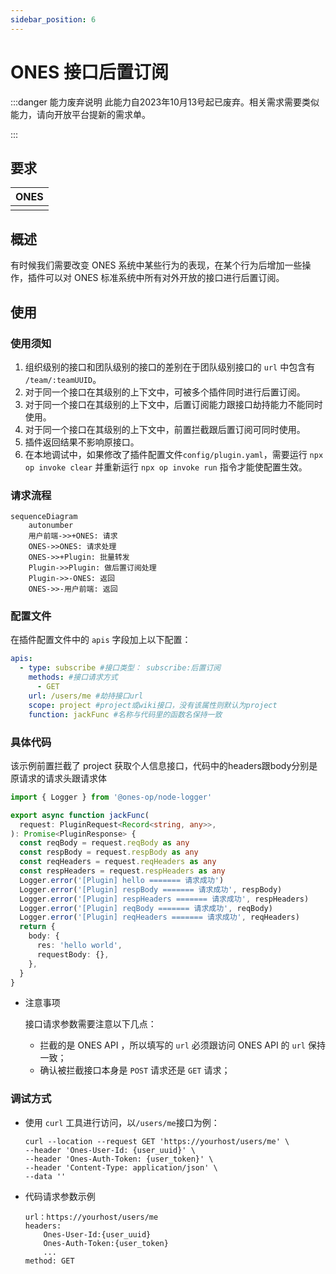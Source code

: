 ```yaml
---
sidebar_position: 6
---
```


# ONES 接口后置订阅

:::danger 能力废弃说明
此能力自2023年10月13号起已废弃。相关需求需要类似能力，请向开放平台提新的需求单。

:::

## 要求

| ONES |
| :--- |
|      |

## 概述

有时候我们需要改变 ONES 系统中某些行为的表现，在某个行为后增加一些操作，插件可以对 ONES 标准系统中所有对外开放的接口进行后置订阅。

## 使用

### 使用须知

1. 组织级别的接口和团队级别的接口的差别在于团队级别接口的 `url` 中包含有 `/team/:teamUUID`。
2. 对于同一个接口在其级别的上下文中，可被多个插件同时进行后置订阅。
3. 对于同一个接口在其级别的上下文中，后置订阅能力跟接口劫持能力不能同时使用。
4. 对于同一个接口在其级别的上下文中，前置拦截跟后置订阅可同时使用。
5. 插件返回结果不影响原接口。
6. 在本地调试中，如果修改了插件配置文件`config/plugin.yaml`，需要运行 `npx op invoke clear` 并重新运行 `npx op invoke run` 指令才能使配置生效。

### 请求流程

```mermaid
sequenceDiagram
    autonumber
    用户前端->>+ONES: 请求
    ONES->>ONES: 请求处理
    ONES->>+Plugin: 批量转发
    Plugin->>Plugin: 做后置订阅处理
    Plugin->>-ONES: 返回
    ONES->>-用户前端: 返回
```

### 配置文件

在插件配置文件中的 `apis` 字段加上以下配置：

```yaml title='/config/plugin.yaml'
apis:
  - type: subscribe #接口类型： subscribe:后置订阅
    methods: #接口请求方式
      - GET
    url: /users/me #劫持接口url
    scope: project #project或wiki接口，没有该属性则默认为project
    function: jackFunc #名称与代码里的函数名保持一致
```

### 具体代码

该示例前置拦截了 project 获取个人信息接口，代码中的headers跟body分别是原请求的请求头跟请求体

```typescript
import { Logger } from '@ones-op/node-logger'

export async function jackFunc(
  request: PluginRequest<Record<string, any>>,
): Promise<PluginResponse> {
  const reqBody = request.reqBody as any
  const respBody = request.respBody as any
  const reqHeaders = request.reqHeaders as any
  const respHeaders = request.respHeaders as any
  Logger.error('[Plugin] hello ======= 请求成功')
  Logger.error('[Plugin] respBody ======= 请求成功', respBody)
  Logger.error('[Plugin] respHeaders ======= 请求成功', respHeaders)
  Logger.error('[Plugin] reqBody ======= 请求成功', reqBody)
  Logger.error('[Plugin] reqHeaders ======= 请求成功', reqHeaders)
  return {
    body: {
      res: 'hello world',
      requestBody: {},
    },
  }
}
```

- 注意事项

  接口请求参数需要注意以下几点：

  - 拦截的是 ONES API ，所以填写的 `url` 必须跟访问 ONES API 的 `url` 保持一致；
  - 确认被拦截接口本身是 `POST` 请求还是 `GET` 请求；

### 调试方式

- 使用 `curl` 工具进行访问，以`/users/me`接口为例：

  ```shell
  curl --location --request GET 'https://yourhost/users/me' \
  --header 'Ones-User-Id: {user_uuid}' \
  --header 'Ones-Auth-Token: {user_token}' \
  --header 'Content-Type: application/json' \
  --data ''
  ```

- 代码请求参数示例

  ```
  url：https://yourhost/users/me
  headers:
      Ones-User-Id:{user_uuid}
      Ones-Auth-Token:{user_token}
      ...
  method: GET
  ```
